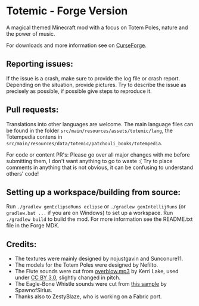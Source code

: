 # Totemic - Forge Version

A magical themed Minecraft mod with a focus on Totem Poles, nature and the power of music.

For downloads and more information see on [CurseForge](https://www.curseforge.com/minecraft/mc-mods/totemic).

## Reporting issues:
If the issue is a crash, make sure to provide the log file or crash report.
Depending on the situation, provide pictures.
Try to describe the issue as precisely as possible, if possible give steps to reproduce it.

## Pull requests:
Translations into other languages are welcome. The main language files can be found in the folder `src/main/resources/assets/totemic/lang`,
the Totempedia contens in `src/main/resources/data/totemic/patchouli_books/totempedia`.

For code or content PR's: Please go over all major changes with me before submitting them, I don't want anything to go to waste :(
Try to place comments in anything that is not obvious, it can be confusing to understand others' code!

## Setting up a workspace/building from source:
Run `./gradlew genEclipseRuns eclipse` or `./gradlew genIntellijRuns` (or `gradlew.bat ...` if you are on Windows) to
set up a workspace. Run `./gradlew build` to build the mod.
For more information see the README.txt file in the Forge MDK.

## Credits:
- The textures were mainly designed by nojustgavin and Sunconure11.
- The models for the Totem Poles were designed by Nefilto.
- The Flute sounds were cut from [overblow.mp3](https://freesound.org/people/kerri/sounds/37144/) by Kerri Lake,
used under [CC BY 3.0](https://creativecommons.org/licenses/by/3.0/), slightly changed in pitch.
- The Eagle-Bone Whistle sounds were cut from [this sample](https://freesound.org/people/Petrucio/sounds/276977/)
by SpawnofSirius.
- Thanks also to ZestyBlaze, who is working on a Fabric port.
